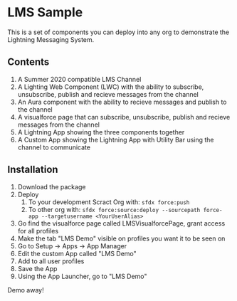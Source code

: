 # LMS Sample

This is a set of components you can deploy into any org to demonstrate the Lightning Messaging System. 

## Contents

1. A Summer 2020 compatible LMS Channel
2. A Lighting Web Component (LWC) with the ability to subscribe, unsubscribe, publish and recieve messages from the channel
3. An Aura component with the ability to recieve messages and publish to the channel
4. A visualforce page that can subscribe, unsubscribe, publish and recieve messages from the channel
5. A Lightning App showing the three components together
6. A Custom App showing the Lightning App with Utility Bar using the channel to communicate

## Installation

1. Download the package
2. Deploy
    1. To your development Scract Org with: `sfdx force:push`
    2. To other org with: `sfdx force:source:deploy --sourcepath force-app --targetusername <YourUserAlias>`
3. Go find the visualforce page called LMSVisualforcePage, grant access for all profiles
4. Make the tab "LMS Demo" visible on profiles you want it to be seen on
5. Go to Setup -> Apps -> App Manager
6. Edit the custom App called "LMS Demo"
7. Add to all user profiles
8. Save the App
9. Using the App Launcher, go to "LMS Demo"


Demo away!
